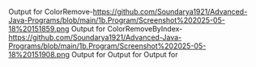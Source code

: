 Output for ColorRemove-https://github.com/Soundarya1921/Advanced-Java-Programs/blob/main/1b.Program/Screenshot%202025-05-18%20151859.png
Output for ColorRemoveByIndex-https://github.com/Soundarya1921/Advanced-Java-Programs/blob/main/1b.Program/Screenshot%202025-05-18%20151908.png
Output for
Output for
Output for
